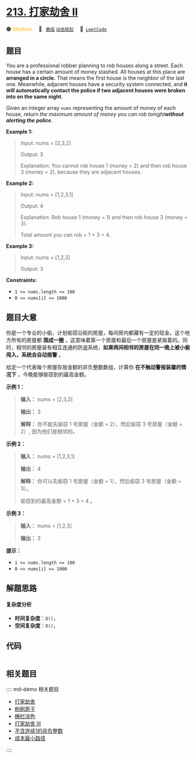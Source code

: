 # [213. 打家劫舍 II](https://leetcode.com/problems/house-robber-ii)

🟠 <font color=#ffb800>Medium</font>&emsp; 🔖&ensp; [`数组`](/leetcode/outline/tag/array.md) [`动态规划`](/leetcode/outline/tag/dynamic-programming.md)&emsp; 🔗&ensp;[`LeetCode`](https://leetcode.com/problems/house-robber-ii)


## 题目

You are a professional robber planning to rob houses along a street. Each
house has a certain amount of money stashed. All houses at this place are
**arranged in a circle.** That means the first house is the neighbor of the
last one. Meanwhile, adjacent houses have a security system connected, and
**it will automatically contact the police if two adjacent houses were broken
into on the same night**.

Given an integer array `nums` representing the amount of money of each house,
return _the maximum amount of money you can rob tonight**without alerting the
police**_.



**Example 1:**

> Input: nums = [2,3,2]
> 
> Output: 3
> 
> Explanation: You cannot rob house 1 (money = 2) and then rob house 3 (money = 2), because they are adjacent houses.

**Example 2:**

> Input: nums = [1,2,3,1]
> 
> Output: 4
> 
> Explanation: Rob house 1 (money = 1) and then rob house 3 (money = 3).
> 
> Total amount you can rob = 1 + 3 = 4.

**Example 3:**

> Input: nums = [1,2,3]
> 
> Output: 3

**Constraints:**

  * `1 <= nums.length <= 100`
  * `0 <= nums[i] <= 1000`


## 题目大意

你是一个专业的小偷，计划偷窃沿街的房屋，每间房内都藏有一定的现金。这个地方所有的房屋都 **围成一圈**
，这意味着第一个房屋和最后一个房屋是紧挨着的。同时，相邻的房屋装有相互连通的防盗系统，**如果两间相邻的房屋在同一晚上被小偷闯入，系统会自动报警** 。

给定一个代表每个房屋存放金额的非负整数数组，计算你 **在不触动警报装置的情况下** ，今晚能够偷窃到的最高金额。



**示例  1：**

> 
> 
> 
> 
> 
> **输入：** nums = [2,3,2]
> 
> **输出：** 3
> 
> **解释：** 你不能先偷窃 1 号房屋（金额 = 2），然后偷窃 3 号房屋（金额 = 2）, 因为他们是相邻的。
> 
> 

**示例 2：**

> 
> 
> 
> 
> 
> **输入：** nums = [1,2,3,1]
> 
> **输出：** 4
> 
> **解释：** 你可以先偷窃 1 号房屋（金额 = 1），然后偷窃 3 号房屋（金额 = 3）。
> 
> > 
>  偷窃到的最高金额 = 1 + 3 = 4 。

**示例 3：**

> 
> 
> 
> 
> 
> **输入：** nums = [1,2,3]
> 
> **输出：** 3
> 
> 



**提示：**

  * `1 <= nums.length <= 100`
  * `0 <= nums[i] <= 1000`


## 解题思路

#### 复杂度分析

- **时间复杂度**：`O()`，
- **空间复杂度**：`O()`，

## 代码

```javascript

```

## 相关题目

:::: md-demo 相关题目
- [打家劫舍](https://leetcode.com/problems/house-robber)
- [粉刷房子](https://leetcode.com/problems/paint-house)
- [栅栏涂色](https://leetcode.com/problems/paint-fence)
- [打家劫舍 III](https://leetcode.com/problems/house-robber-iii)
- [不含连续1的非负整数](https://leetcode.com/problems/non-negative-integers-without-consecutive-ones)
- [成本最小路径](https://leetcode.com/problems/coin-path)

::::
